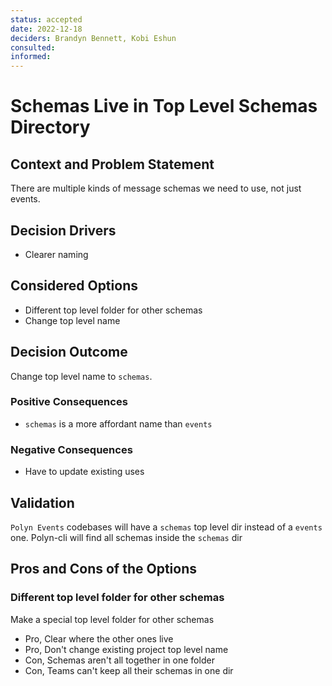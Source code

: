```yaml
---
status: accepted
date: 2022-12-18
deciders: Brandyn Bennett, Kobi Eshun
consulted:
informed:
---
```

# Schemas Live in Top Level Schemas Directory

## Context and Problem Statement

There are multiple kinds of message schemas we need to use, not just events.

## Decision Drivers

* Clearer naming

## Considered Options

* Different top level folder for other schemas
* Change top level name

## Decision Outcome

Change top level name to `schemas`.

### Positive Consequences

* `schemas` is a more affordant name than `events`

### Negative Consequences

* Have to update existing uses

## Validation

`Polyn Events` codebases will have a `schemas` top level dir instead of a `events` one. Polyn-cli will find all schemas inside the `schemas` dir

## Pros and Cons of the Options

### Different top level folder for other schemas

Make a special top level folder for other schemas

* Pro, Clear where the other ones live
* Pro, Don't change existing project top level name
* Con, Schemas aren't all together in one folder
* Con, Teams can't keep all their schemas in one dir



